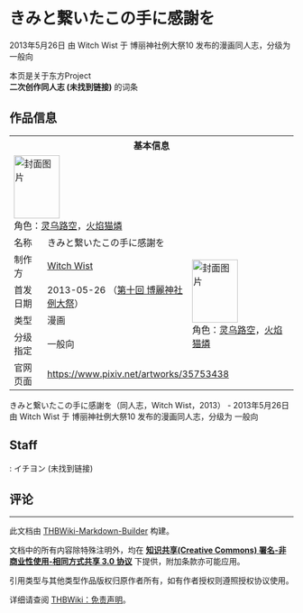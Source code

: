 # きみと繋いたこの手に感謝を

<!-- source html: G:\repos\THBWiki-Markdown-Builder\THBWikiMarkdown\Temp\main\f\fc\ns0%3A%E3%81%8D%E3%81%BF%E3%81%A8%E7%B9%8B%E3%81%84%E3%81%9F%E3%81%93%E3%81%AE%E6%89%8B%E3%81%AB%E6%84%9F%E8%AC%9D%E3%82%92.html -->

2013年5月26日 由 Witch Wist 于 博丽神社例大祭10 发布的漫画同人志，分级为 一般向

本页是关于东方Project  
 **二次创作同人志 (未找到链接)** 的词条

## 作品信息

<table><tbody><tr><th colspan="3">基本信息</th></tr><tr><td class="cover-artwork-mobile" colspan="2"><a href="./文件-きみと繋いたこの手に感謝を封面.jpg.md" class="image" title="封面图片"><img alt="封面图片" src="https://upload.thwiki.cc/thumb/e/e4/%E3%81%8D%E3%81%BF%E3%81%A8%E7%B9%8B%E3%81%84%E3%81%9F%E3%81%93%E3%81%AE%E6%89%8B%E3%81%AB%E6%84%9F%E8%AC%9D%E3%82%92%E5%B0%81%E9%9D%A2.jpg/81px-%E3%81%8D%E3%81%BF%E3%81%A8%E7%B9%8B%E3%81%84%E3%81%9F%E3%81%93%E3%81%AE%E6%89%8B%E3%81%AB%E6%84%9F%E8%AC%9D%E3%82%92%E5%B0%81%E9%9D%A2.jpg" decoding="async" loading="lazy" width="81" height="112" srcset="https://upload.thwiki.cc/thumb/e/e4/%E3%81%8D%E3%81%BF%E3%81%A8%E7%B9%8B%E3%81%84%E3%81%9F%E3%81%93%E3%81%AE%E6%89%8B%E3%81%AB%E6%84%9F%E8%AC%9D%E3%82%92%E5%B0%81%E9%9D%A2.jpg/122px-%E3%81%8D%E3%81%BF%E3%81%A8%E7%B9%8B%E3%81%84%E3%81%9F%E3%81%93%E3%81%AE%E6%89%8B%E3%81%AB%E6%84%9F%E8%AC%9D%E3%82%92%E5%B0%81%E9%9D%A2.jpg 1.5x, https://upload.thwiki.cc/thumb/e/e4/%E3%81%8D%E3%81%BF%E3%81%A8%E7%B9%8B%E3%81%84%E3%81%9F%E3%81%93%E3%81%AE%E6%89%8B%E3%81%AB%E6%84%9F%E8%AC%9D%E3%82%92%E5%B0%81%E9%9D%A2.jpg/162px-%E3%81%8D%E3%81%BF%E3%81%A8%E7%B9%8B%E3%81%84%E3%81%9F%E3%81%93%E3%81%AE%E6%89%8B%E3%81%AB%E6%84%9F%E8%AC%9D%E3%82%92%E5%B0%81%E9%9D%A2.jpg 2x" data-file-width="870" data-file-height="1200"></a><div class="cover-char">角色：<a href="./灵乌路空.md" title="灵乌路空">灵乌路空</a>，<a href="./火焰猫燐.md" title="火焰猫燐">火焰猫燐</a></div></td>
</tr><tr><td class="label">名称</td><td colspan="2"> きみと繋いたこの手に感謝を </td></tr><tr><td class="label">制作方</td><td><a href="./Witch_Wist.md" title="Witch Wist">Witch Wist</a></td><td class="cover-artwork" rowspan="4" style="min-width:112px;"><a href="./文件-きみと繋いたこの手に感謝を封面.jpg.md" class="image" title="封面图片"><img alt="封面图片" src="https://upload.thwiki.cc/thumb/e/e4/%E3%81%8D%E3%81%BF%E3%81%A8%E7%B9%8B%E3%81%84%E3%81%9F%E3%81%93%E3%81%AE%E6%89%8B%E3%81%AB%E6%84%9F%E8%AC%9D%E3%82%92%E5%B0%81%E9%9D%A2.jpg/81px-%E3%81%8D%E3%81%BF%E3%81%A8%E7%B9%8B%E3%81%84%E3%81%9F%E3%81%93%E3%81%AE%E6%89%8B%E3%81%AB%E6%84%9F%E8%AC%9D%E3%82%92%E5%B0%81%E9%9D%A2.jpg" decoding="async" loading="lazy" width="81" height="112" srcset="https://upload.thwiki.cc/thumb/e/e4/%E3%81%8D%E3%81%BF%E3%81%A8%E7%B9%8B%E3%81%84%E3%81%9F%E3%81%93%E3%81%AE%E6%89%8B%E3%81%AB%E6%84%9F%E8%AC%9D%E3%82%92%E5%B0%81%E9%9D%A2.jpg/122px-%E3%81%8D%E3%81%BF%E3%81%A8%E7%B9%8B%E3%81%84%E3%81%9F%E3%81%93%E3%81%AE%E6%89%8B%E3%81%AB%E6%84%9F%E8%AC%9D%E3%82%92%E5%B0%81%E9%9D%A2.jpg 1.5x, https://upload.thwiki.cc/thumb/e/e4/%E3%81%8D%E3%81%BF%E3%81%A8%E7%B9%8B%E3%81%84%E3%81%9F%E3%81%93%E3%81%AE%E6%89%8B%E3%81%AB%E6%84%9F%E8%AC%9D%E3%82%92%E5%B0%81%E9%9D%A2.jpg/162px-%E3%81%8D%E3%81%BF%E3%81%A8%E7%B9%8B%E3%81%84%E3%81%9F%E3%81%93%E3%81%AE%E6%89%8B%E3%81%AB%E6%84%9F%E8%AC%9D%E3%82%92%E5%B0%81%E9%9D%A2.jpg 2x" data-file-width="870" data-file-height="1200"></a><div class="cover-char">角色：<a href="./灵乌路空.md" title="灵乌路空">灵乌路空</a>，<a href="./火焰猫燐.md" title="火焰猫燐">火焰猫燐</a></div></td>
</tr><tr><td class="label">首发日期</td><td>2013-05-26&#160;（<a href="/展会作品列表?e=%E5%8D%9A%E4%B8%BD%E7%A5%9E%E7%A4%BE%E4%BE%8B%E5%A4%A7%E7%A5%AD%2310">第十回 博麗神社例大祭</a>）</td></tr><tr><td class="label">类型</td><td>漫画</td></tr><tr><td class="label">分级指定</td><td>一般向</td></tr>
<tr><td class="label">官网页面</td><td colspan="2"><a rel="nofollow" class="external free" href="https://www.pixiv.net/artworks/35753438">https://www.pixiv.net/artworks/35753438</a></td></tr></tbody></table>

きみと繋いたこの手に感謝を（同人志，Witch Wist，2013） - 2013年5月26日 由 Witch Wist 于 博丽神社例大祭10 发布的漫画同人志，分级为 一般向

## Staff
: イチヨン (未找到链接)


## 评论




---

此文档由 [THBWiki-Markdown-Builder](https://github.com/Delsin-Yu/THBWiki-Markdown-Builder) 构建。

文档中的所有内容除特殊注明外，均在 [**知识共享(Creative Commons) 署名-非商业性使用-相同方式共享 3.0 协议**](https://creativecommons.org/licenses/by-sa/3.0/deed.zh-hans) 下提供，附加条款亦可能应用。

引用类型与其他类型作品版权归原作者所有，如有作者授权则遵照授权协议使用。

详细请查阅 [THBWiki：免责声明](https://thbwiki.cc/THBWiki:%E5%85%8D%E8%B4%A3%E5%A3%B0%E6%98%8E)。

